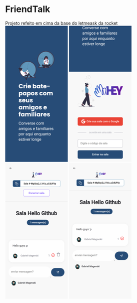 <h1>FriendTalk</h1>
Projeto refeito em cima da base do letmeask da rocket
<div>
  <img width="200px"  src="https://github.com/gabrielmagevski/FriendTalk/blob/main/public/readme/home.png" alt="image1">
   <img width="200px"  src="https://github.com/gabrielmagevski/FriendTalk/blob/main/public/readme/home 2.png" alt="image2">
  <img width="200px"  src="https://github.com/gabrielmagevski/FriendTalk/blob/main/public/readme/localhost_3000_(iPhone%20X)%20(1).png" alt="image3">
  <img width="200px"  src="https://github.com/gabrielmagevski/FriendTalk/blob/main/public/readme/localhost_3000_(iPhone%20X)%20(2).png" alt="image4">
</div>

